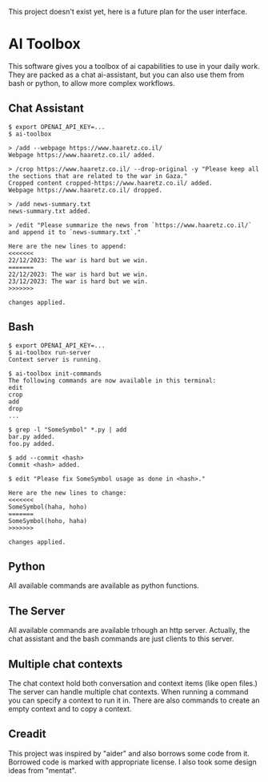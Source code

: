 This project doesn't exist yet, here is a future plan for the user interface.

# AI Toolbox

This software gives you a toolbox of ai capabilities to use in your daily work.
They are packed as a chat ai-assistant, but you can also use them from bash or python, to allow more complex workflows.

## Chat Assistant

```
$ export OPENAI_API_KEY=...
$ ai-toolbox

> /add --webpage https://www.haaretz.co.il/
Webpage https://www.haaretz.co.il/ added.

> /crop https://www.haaretz.co.il/ --drop-original -y "Please keep all the sections that are related to the war in Gaza."
Cropped content cropped-https://www.haaretz.co.il/ added.
Webpage https://www.haaretz.co.il/ dropped.

> /add news-summary.txt
news-summary.txt added.

> /edit "Please summarize the news from `https://www.haaretz.co.il/` and append it to `news-summary.txt`."

Here are the new lines to append:
<<<<<<<
22/12/2023: The war is hard but we win.
=======
22/12/2023: The war is hard but we win.
23/12/2023: The war is hard but we win.
>>>>>>>

changes applied.
```

## Bash

```
$ export OPENAI_API_KEY=...
$ ai-toolbox run-server
Context server is running.

$ ai-toolbox init-commands
The following commands are now available in this terminal:
edit
crop
add
drop
...

$ grep -l "SomeSymbol" *.py | add
bar.py added.
foo.py added.

$ add --commit <hash>
Commit <hash> added.

$ edit "Please fix SomeSymbol usage as done in <hash>."

Here are the new lines to change:
<<<<<<<
SomeSymbol(haha, hoho)
=======
SomeSymbol(hoho, haha)
>>>>>>>

changes applied.

```

## Python

All available commands are available as python functions.

## The Server

All available commands are available trhough an http server. Actually, the chat assistant and the bash commands are just clients to this server.

## Multiple chat contexts

The chat context hold both conversation and context items (like open files.) The server can handle multiple chat contexts. When running a command you can specify a context to run it in. There are also commands to create an empty context and to copy a context.

## Creadit

This project was inspired by "aider" and also borrows some code from it.
Borrowed code is marked with appropriate license.
I also took some design ideas from "mentat".
